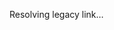 Resolving legacy link…

<script setup lang="ts">
if (typeof window !== "undefined") {
  location.replace("https://github.com/fontist")
}
</script>